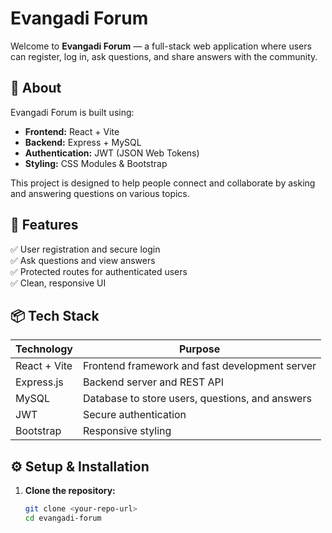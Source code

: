 # Evangadi Forum

Welcome to **Evangadi Forum** — a full-stack web application where users can register, log in, ask questions, and share answers with the community.

## 📌 About

Evangadi Forum is built using:
- **Frontend:** React + Vite
- **Backend:** Express + MySQL
- **Authentication:** JWT (JSON Web Tokens)
- **Styling:** CSS Modules & Bootstrap

This project is designed to help people connect and collaborate by asking and answering questions on various topics.

## 🚀 Features

✅ User registration and secure login  
✅ Ask questions and view answers   
✅ Protected routes for authenticated users  
✅ Clean, responsive UI

## 📦 Tech Stack
| Technology | Purpose |
|------------|---------|
| React + Vite | Frontend framework and fast development server |
| Express.js | Backend server and REST API |
| MySQL | Database to store users, questions, and answers |
| JWT | Secure authentication |
| Bootstrap | Responsive styling |

## ⚙️ Setup & Installation

1. **Clone the repository:**

   ```bash
   git clone <your-repo-url>
   cd evangadi-forum